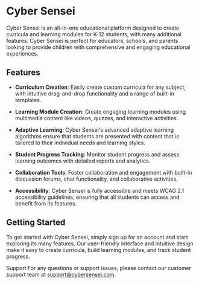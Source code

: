 # Cyber Sensei
Cyber Sensei is an all-in-one educational platform designed to create curricula and learning modules for K-12 students, with many additional features. Cyber Sensei is perfect for educators, schools, and parents looking to provide children with comprehensive and engaging educational experiences.

## Features
* **Curriculum Creation**: Easily create custom curricula for any subject, with intuitive drag-and-drop functionality and a range of built-in templates.

* **Learning Module Creation**: Create engaging learning modules using multimedia content like videos, quizzes, and interactive activities.

* **Adaptive Learning**: Cyber Sensei's advanced adaptive learning algorithms ensure that students are presented with content that is tailored to their individual needs and learning styles.

* **Student Progress Tracking**: Monitor student progress and assess learning outcomes with detailed reports and analytics.

* **Collaboration Tools**: Foster collaboration and engagement with built-in discussion forums, chat functionality, and collaborative activities.

* **Accessibility**: Cyber Sensei is fully accessible and meets WCAG 2.1 accessibility guidelines, ensuring that all students can access and benefit from its features.

## Getting Started
To get started with Cyber Sensei, simply sign up for an account and start exploring its many features. Our user-friendly interface and intuitive design make it easy to create curricula, build learning modules, and track student progress.

Support
For any questions or support issues, please contact our customer support team at support@cybersensei.com.
